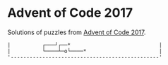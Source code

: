 # Advent of Code 2017

Solutions of puzzles from [Advent of Code 2017](https://adventofcode.com/2017).

```
|          ┌───┘┌──*                            |
|          └────┴─o└────*                       |
'-----------------------------------------------'
```
